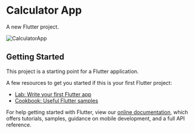 # Calculator App

A new Flutter project.

![CalculatorApp](https://user-images.githubusercontent.com/81793482/117304180-15923780-ae9b-11eb-9cc2-ad700c8f7fc0.png)

## Getting Started

This project is a starting point for a Flutter application.

A few resources to get you started if this is your first Flutter project:

- [Lab: Write your first Flutter app](https://flutter.dev/docs/get-started/codelab)
- [Cookbook: Useful Flutter samples](https://flutter.dev/docs/cookbook)

For help getting started with Flutter, view our
[online documentation](https://flutter.dev/docs), which offers tutorials,
samples, guidance on mobile development, and a full API reference.
